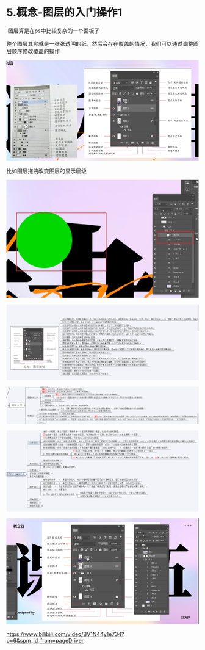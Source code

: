 # 5.概念-图层的入门操作1

​	图层算是在ps中比较复杂的一个面板了

​	整个图层其实就是一张张透明的纸，然后会存在覆盖的情况，我们可以通过调整图层顺序修改覆盖的操作



![1647688021769](../.vuepress/public/images/1647688021769.png)



比如图层拖拽改变图层的显示层级

![1647688278070](../.vuepress/public/images/1647688278070.png)





![1647689731139](../.vuepress/public/images/1647689731139.png)





![1647689750765](../.vuepress/public/images/1647689750765.png)







![1647689762635](../.vuepress/public/images/1647689762635.png)





![1647689805135](../.vuepress/public/images/1647689805135.png)





















https://www.bilibili.com/video/BV1N44y1e734?p=6&spm_id_from=pageDriver



















































































